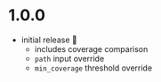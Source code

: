 # 1.0.0

- initial release 🎉
  - includes coverage comparison
  - `path` input override
  - `min_coverage` threshold override
